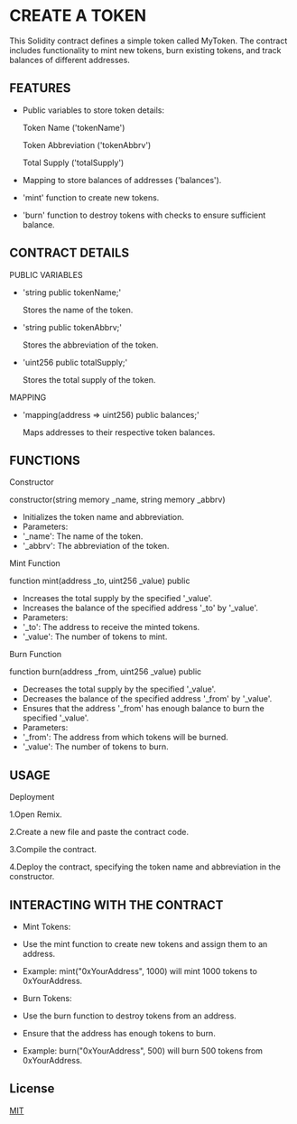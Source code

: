 
# CREATE A TOKEN 

This Solidity contract defines a simple token called MyToken. The contract includes functionality to mint new tokens, burn existing tokens, and track balances of different addresses.



## FEATURES

- Public variables to store token details:

   Token Name ('tokenName')
   
  Token Abbreviation ('tokenAbbrv')
 
  Total Supply ('totalSupply')
- Mapping to store balances of addresses ('balances').
- 'mint' function to create new tokens.
- 'burn' function to destroy tokens with checks to ensure sufficient balance.


## CONTRACT DETAILS

PUBLIC VARIABLES

- 'string public tokenName;'
 
  Stores the name of the token.
- 'string public tokenAbbrv;'
  
  Stores the abbreviation of the token.
- 'uint256 public totalSupply;'

  Stores the total supply of the token.

MAPPING 

- 'mapping(address => uint256) public balances;'

  Maps addresses to their respective token balances.
## FUNCTIONS

Constructor

constructor(string memory _name, string memory _abbrv)

- Initializes the token name and abbreviation.
- Parameters:
- '_name': The name of the token.
- '_abbrv': The abbreviation of the token.

Mint Function

function mint(address _to, uint256 _value) public

- Increases the total supply by the specified '_value'.
- Increases the balance of the specified address '_to' by '_value'.
- Parameters:
- '_to': The address to receive the minted tokens.
- '_value': The number of tokens to mint.

Burn Function

function burn(address _from, uint256 _value) public

- Decreases the total supply by the specified '_value'.
- Decreases the balance of the specified address '_from' by '_value'.
- Ensures that the address '_from' has enough balance to burn the specified '_value'.
- Parameters:
- '_from': The address from which tokens will be burned.
- '_value': The number of tokens to burn.

## USAGE

Deployment

1.Open Remix.

2.Create a new file and paste the contract code.

3.Compile the contract.

4.Deploy the contract, specifying the token name and abbreviation in the constructor.
## INTERACTING WITH THE CONTRACT

- Mint Tokens:

- Use the mint function to create new tokens and assign them to an address.
- Example: mint("0xYourAddress", 1000) will mint 1000 tokens to 0xYourAddress.

- Burn Tokens:

- Use the burn function to destroy tokens from an address.
- Ensure that the address has enough tokens to burn.
- Example: burn("0xYourAddress", 500) will burn 500 tokens from 0xYourAddress.
## License

[MIT](https://choosealicense.com/licenses/mit/)


